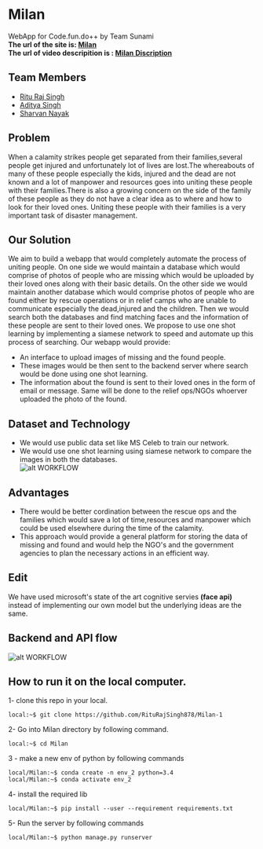 # Milan
WebApp for Code.fun.do++ by Team Sunami<br>
**The url of the site is:  <a href="http://139.59.85.220/">Milan</a>**<br>
**The url of video descripition is : <a href="https://www.youtube.com/watch?v=_tVmEBb9LA4">Milan Discription</a>**
## Team Members

- <a href="https://github.com/RituRajSingh878">Ritu Raj Singh</a>
- <a href="https://github.com/adityauser">Aditya Singh</a>
- <a href="https://github.com/BAJUKA">Sharvan Nayak</a>

## Problem
When a calamity strikes people get separated from their families,several people get injured and unfortunately lot of lives are lost.The whereabouts of many of these people especially the kids, injured and the dead are not known and a lot of manpower and resources goes into uniting these people with their families.There is also a growing concern on the side of the family of these people as they do not have a clear idea as to where and how to look for their loved ones. Uniting these people with their families is a very important task of disaster management.

## Our Solution
We aim to build a webapp that would completely automate the process of uniting people. On one side we would maintain a database which would comprise of photos of people who are missing which would be uploaded by their loved ones along with their basic details. On the other side we would maintain another database which would comprise photos of people who are found either by rescue operations or in relief camps who are unable to communicate especially the dead,injured and the children. Then we would search both the databases and find matching faces and the information of these people are sent to their loved ones. We propose to use one shot learning by implementing a siamese network to speed and automate up this process of searching. Our webapp would provide:
* An interface to upload images of missing and the found people.
* These images would be then sent to the backend server where search would be done using one shot learning.
* The information about the found is sent to their loved ones in the form of email or message. Same will be done to the relief ops/NGOs whoerver uploaded the photo of the found. 
## Dataset and Technology 
* We would use public data set like MS Celeb to train our network.
* We would use one shot learning using siamese network to compare the images in both the databases.<br>
![alt WORKFLOW](https://github.com/adityauser/Milan/blob/master/Images/Architecture.jpeg)
## Advantages
* There would be better cordination between the rescue ops and the families which would save a lot of time,resources and manpower which could be used elsewhere during the time of the calamity.
* This approach would provide a general platform for storing the data of missing and found and would help the NGO's and the government agencies to plan the necessary actions in an efficient way.<br>

## Edit
We have used microsoft's state of the art cognitive servies **(face api)** instead of implementing our own model but the underlying ideas are the same.<br>

## Backend and API flow

![alt WORKFLOW](https://github.com/adityauser/Milan/blob/master/Images/API_flow_chart.jpg)


## How to run it on the local computer.
1- clone this repo in your local.
```console
local:~$ git clone https://github.com/RituRajSingh878/Milan-1
```
2- Go into Milan directory by following command.
```console
local:~$ cd Milan
```
3 - make a new env of python by following commands
```console
local/Milan:~$ conda create -n env_2 python=3.4
local/Milan:~$ conda activate env_2
```
4- install the required lib
```console
local/Milan:~$ pip install --user --requirement requirements.txt
```
5- Run the server by following commands
```console
local/Milan:~$ python manage.py runserver
```
